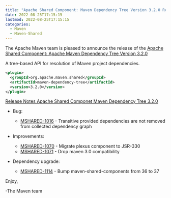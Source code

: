 ```yaml
---
title: "Apache Shared Component: Maven Dependency Tree Version 3.2.0 Released"
date: 2022-08-25T17:15:15
lastmod: 2022-08-25T17:15:15
categories:
  - Maven
  - Maven-Shared
---
```

The Apache Maven team is pleased to announce the release of the 
[Apache Shared Component: Apache Maven Dependency Tree Version 3.2.0](https://maven.apache.org/shared/maven-dependency-tree/)

A tree-based API for resolution of Maven project dependencies.

```xml
<plugin>
  <groupId>org.apache.maven.shared</groupId>
  <artifactId>maven-dependency-tree</artifactId>
  <version>3.2.0</version>
</plugin>
```

[Release Notes Apache Shared Componet Maven Dependency Tree 3.2.0](https://issues.apache.org/jira/secure/ReleaseNote.jspa?projectId=12317922&version=12351759)

* Bug:
 
  * [MSHARED-1016](https://issues.apache.org/jira/browse/MSHARED-1016) - Transitive provided dependencies are not removed from collected dependency graph

* Improvements:
 
  * [MSHARED-1070](https://issues.apache.org/jira/browse/MSHARED-1070) - Migrate plexus component to JSR-330
  * [MSHARED-1071](https://issues.apache.org/jira/browse/MSHARED-1071) - Drop maven 3.0 compatibility

* Dependency upgrade:
 
  * [MSHARED-1114](https://issues.apache.org/jira/browse/MSHARED-1114) - Bump maven-shared-components from 36 to 37

Enjoy,

-The Maven team
